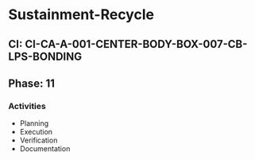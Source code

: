 # Sustainment-Recycle

## CI: CI-CA-A-001-CENTER-BODY-BOX-007-CB-LPS-BONDING
## Phase: 11

### Activities
- Planning
- Execution
- Verification
- Documentation
